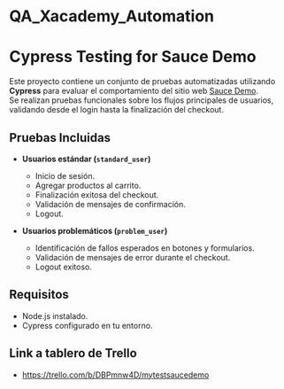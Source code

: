 # QA_Xacademy_Automation

# Cypress Testing for Sauce Demo

Este proyecto contiene un conjunto de pruebas automatizadas utilizando **Cypress** para evaluar el comportamiento del sitio web [Sauce Demo](https://www.saucedemo.com/).  
Se realizan pruebas funcionales sobre los flujos principales de usuarios, validando desde el login hasta la finalización del checkout.

## Pruebas Incluidas
- **Usuarios estándar (`standard_user`)**
  - Inicio de sesión.
  - Agregar productos al carrito.
  - Finalización exitosa del checkout.
  - Validación de mensajes de confirmación.
  - Logout.

- **Usuarios problemáticos (`problem_user`)**
  - Identificación de fallos esperados en botones y formularios.
  - Validación de mensajes de error durante el checkout.
  - Logout exitoso.

## Requisitos
- Node.js instalado.
- Cypress configurado en tu entorno.

## Link a tablero de Trello
- https://trello.com/b/DBPmnw4D/mytestsaucedemo
